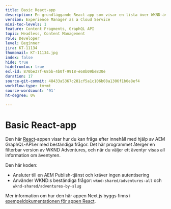```yaml
---
title: Basic React-app
description: En grundläggande React-app som visar en lista över WKND-äventyr och deras information
version: Experience Manager as a Cloud Service
mini-toc-levels: 1
feature: Content Fragments, GraphQL API
topic: Headless, Content Management
role: Developer
level: Beginner
jira: KT-11134
thumbnail: KT-11134.jpg
index: false
hide: true
hidefromtoc: true
exl-id: 870be37f-68bb-4b0f-9918-e68b09be830e
duration: 17
source-git-commit: 48433a5367c281cf5a1c106b08a1306f1b0e8ef4
workflow-type: tm+mt
source-wordcount: '91'
ht-degree: 0%

---
```


# Basic React-app

Den här [React](https://reactjs.org/)-appen visar hur du kan fråga efter innehåll med hjälp av AEM GraphQL-API:er med beständiga frågor. Det här programmet återger en filterbar version av WKND Adventures, och när du väljer ett äventyr visas all information om äventyren.

Den här koden:

+ Ansluter till en AEM Publish-tjänst och kräver ingen autentisering
+ Använder WKND:s beständiga frågor: `wknd-shared/adventures-all` och `wknd-shared/adventures-by-slug`

Mer information om hur den här appen Next.js byggs finns i [exempeldokumentationen för appen React](../example-apps/react-app.md).
